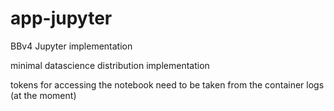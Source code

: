 # app-jupyter
BBv4 Jupyter implementation


minimal datascience distribution implementation


tokens for accessing the notebook need to be taken from the container logs (at the moment)
